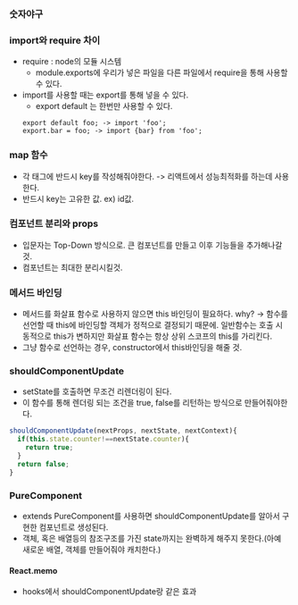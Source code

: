 ### 숫자야구

### import와 require 차이

- require : node의 모듈 시스템
  - module.exports에 우리가 넣은 파일을 다른 파일에서 require을 통해 사용할 수 있다.
- import를 사용할 때는 export를 통해 넣을 수 있다.
  - export default 는 한번만 사용할 수 있다.
  ```
  export default foo; -> import 'foo';
  export.bar = foo; -> import {bar} from 'foo';
  ```

### map 함수

- 각 태그에 반드시 key를 작성해줘야한다. -> 리액트에서 성능최적화를 하는데 사용한다.
- 반드시 key는 고유한 값. ex) id값.

### 컴포넌트 분리와 props

- 입문자는 Top-Down 방식으로. 큰 컴포넌트를 만들고 이후 기능들을 추가해나갈 것.
- 컴포넌트는 최대한 분리시킬것.

### 메서드 바인딩

- 메서드를 화살표 함수로 사용하지 않으면 this 바인딩이 필요하다.
  why? -> 함수를 선언할 때 this에 바인딩할 객체가 정적으로 결정되기 때문에.
  일반함수는 호출 시 동적으로 this가 변하지만 화살표 함수는 항상 상위 스코프의 this를 가리킨다.
- 그냥 함수로 선언하는 경우, constructor에서 this바인딩을 해줄 것.

### shouldComponentUpdate

- setState를 호출하면 무조건 리렌더링이 된다.
- 이 함수를 통해 렌더링 되는 조건을 true, false를 리턴하는 방식으로 만들어줘야한다.

```jsx
shouldComponentUpdate(nextProps, nextState, nextContext){
  if(this.state.counter!==nextState.counter){
    return true;
  }
  return false;
}
```

### PureComponent

- extends PureComponent를 사용하면 shouldComponentUpdate를 알아서 구현한 컴포넌트로 생성된다.
- 객체, 혹은 배열등의 참조구조를 가진 state까지는 완벽하게 해주지 못한다.(아예 새로운 배열, 객체를 만들어줘야 캐치한다.)

#### React.memo

- hooks에서 shouldComponentUpdate랑 같은 효과
